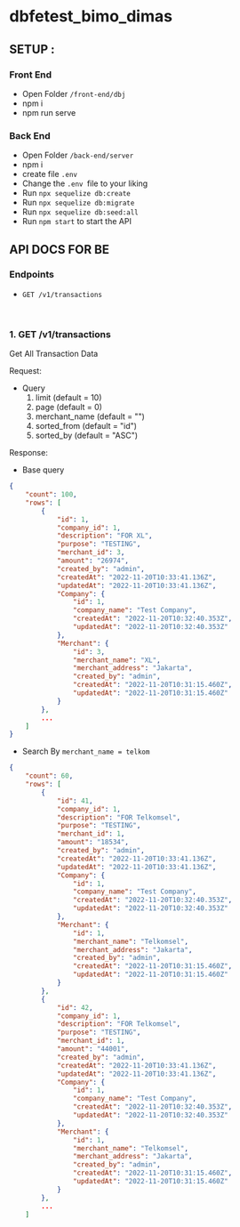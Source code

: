 # dbfetest_bimo_dimas

## SETUP :
### Front End
 - Open Folder `/front-end/dbj`
 - npm i
 - npm run serve

### Back End
 - Open Folder `/back-end/server`
 - npm i
 - create file `.env`
 - Change the `.env `file to your liking
 - Run ```npx sequelize db:create```
 - Run ```npx sequelize db:migrate```
 - Run ```npx sequelize db:seed:all```
 - Run ```npm start``` to start the API

## API DOCS FOR BE

### Endpoints
- `GET /v1/transactions`

&nbsp;

### 1. GET /v1/transactions
Get All Transaction Data


Request:
  - Query
    1. limit (default = 10)
    2. page (default  = 0)
    3. merchant_name (default = "")
    4. sorted_from (default = "id")
    5. sorted_by (default = "ASC")

Response:
- Base query
```json
{
    "count": 100,
    "rows": [
        {
            "id": 1,
            "company_id": 1,
            "description": "FOR XL",
            "purpose": "TESTING",
            "merchant_id": 3,
            "amount": "26974",
            "created_by": "admin",
            "createdAt": "2022-11-20T10:33:41.136Z",
            "updatedAt": "2022-11-20T10:33:41.136Z",
            "Company": {
                "id": 1,
                "company_name": "Test Company",
                "createdAt": "2022-11-20T10:32:40.353Z",
                "updatedAt": "2022-11-20T10:32:40.353Z"
            },
            "Merchant": {
                "id": 3,
                "merchant_name": "XL",
                "merchant_address": "Jakarta",
                "created_by": "admin",
                "createdAt": "2022-11-20T10:31:15.460Z",
                "updatedAt": "2022-11-20T10:31:15.460Z"
            }
        },
        ...
    ]
}
```
- Search By `merchant_name = telkom`
```json
{
    "count": 60,
    "rows": [
        {
            "id": 41,
            "company_id": 1,
            "description": "FOR Telkomsel",
            "purpose": "TESTING",
            "merchant_id": 1,
            "amount": "18534",
            "created_by": "admin",
            "createdAt": "2022-11-20T10:33:41.136Z",
            "updatedAt": "2022-11-20T10:33:41.136Z",
            "Company": {
                "id": 1,
                "company_name": "Test Company",
                "createdAt": "2022-11-20T10:32:40.353Z",
                "updatedAt": "2022-11-20T10:32:40.353Z"
            },
            "Merchant": {
                "id": 1,
                "merchant_name": "Telkomsel",
                "merchant_address": "Jakarta",
                "created_by": "admin",
                "createdAt": "2022-11-20T10:31:15.460Z",
                "updatedAt": "2022-11-20T10:31:15.460Z"
            }
        },
        {
            "id": 42,
            "company_id": 1,
            "description": "FOR Telkomsel",
            "purpose": "TESTING",
            "merchant_id": 1,
            "amount": "44001",
            "created_by": "admin",
            "createdAt": "2022-11-20T10:33:41.136Z",
            "updatedAt": "2022-11-20T10:33:41.136Z",
            "Company": {
                "id": 1,
                "company_name": "Test Company",
                "createdAt": "2022-11-20T10:32:40.353Z",
                "updatedAt": "2022-11-20T10:32:40.353Z"
            },
            "Merchant": {
                "id": 1,
                "merchant_name": "Telkomsel",
                "merchant_address": "Jakarta",
                "created_by": "admin",
                "createdAt": "2022-11-20T10:31:15.460Z",
                "updatedAt": "2022-11-20T10:31:15.460Z"
            }
        },
        ...
    ]
```

